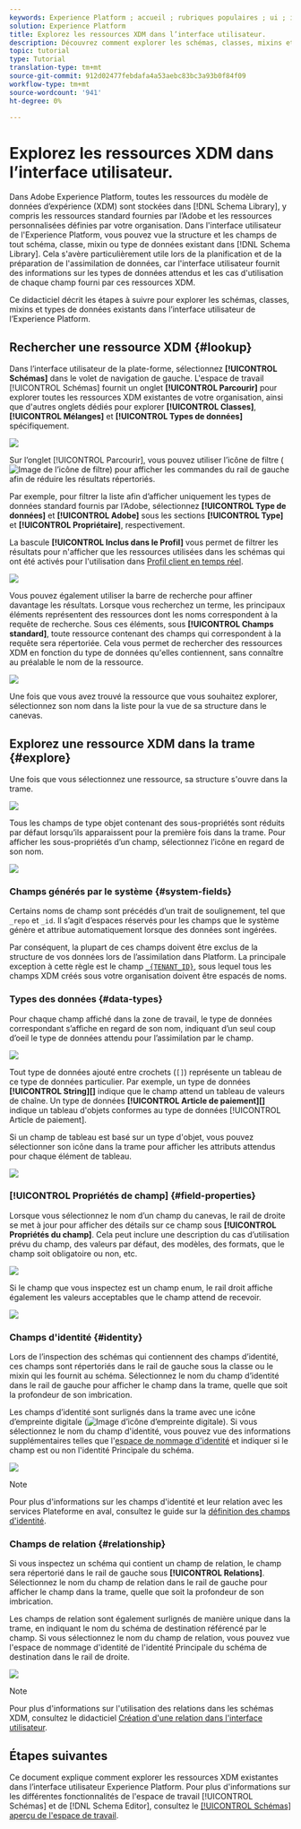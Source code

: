 ```yaml
---
keywords: Experience Platform ; accueil ; rubriques populaires ; ui ; interface utilisateur ; XDM ; système XDM ; modèle de données d’expérience ; modèle de données d’expérience ; modèle de données d’expérience ; modèle de données ; modèle de données ; explorer ; classe ; mixin ; type de données ; schéma ;
solution: Experience Platform
title: Explorez les ressources XDM dans l’interface utilisateur.
description: Découvrez comment explorer les schémas, classes, mixins et types de données existants dans l’interface utilisateur Experience Platform.
topic: tutorial
type: Tutorial
translation-type: tm+mt
source-git-commit: 912d02477febdafa4a53aebc83bc3a93b0f84f09
workflow-type: tm+mt
source-wordcount: '941'
ht-degree: 0%

---
```



# Explorez les ressources XDM dans l’interface utilisateur.

Dans Adobe Experience Platform, toutes les ressources du modèle de données d’expérience (XDM) sont stockées dans [!DNL Schema Library], y compris les ressources standard fournies par l’Adobe et les ressources personnalisées définies par votre organisation. Dans l&#39;interface utilisateur de l&#39;Experience Platform, vous pouvez vue la structure et les champs de tout schéma, classe, mixin ou type de données existant dans [!DNL Schema Library]. Cela s&#39;avère particulièrement utile lors de la planification et de la préparation de l&#39;assimilation de données, car l&#39;interface utilisateur fournit des informations sur les types de données attendus et les cas d&#39;utilisation de chaque champ fourni par ces ressources XDM.

Ce didacticiel décrit les étapes à suivre pour explorer les schémas, classes, mixins et types de données existants dans l’interface utilisateur de l’Experience Platform.

## Rechercher une ressource XDM {#lookup}

Dans l’interface utilisateur de la plate-forme, sélectionnez **[!UICONTROL Schémas]** dans le volet de navigation de gauche. L&#39;espace de travail [!UICONTROL Schémas] fournit un onglet **[!UICONTROL Parcourir]** pour explorer toutes les ressources XDM existantes de votre organisation, ainsi que d&#39;autres onglets dédiés pour explorer **[!UICONTROL Classes]**, **[!UICONTROL Mélanges]** et **[!UICONTROL Types de données]** spécifiquement.

![](../images/ui/explore/tabs.png)

Sur l’onglet [!UICONTROL Parcourir], vous pouvez utiliser l’icône de filtre (![Image de l’icône de filtre](../images/ui/explore/icon.png)) pour afficher les commandes du rail de gauche afin de réduire les résultats répertoriés.

Par exemple, pour filtrer la liste afin d’afficher uniquement les types de données standard fournis par l’Adobe, sélectionnez **[!UICONTROL Type de données]** et **[!UICONTROL Adobe]** sous les sections **[!UICONTROL Type]** et **[!UICONTROL Propriétaire]**, respectivement.

La bascule **[!UICONTROL Inclus dans le Profil]** vous permet de filtrer les résultats pour n&#39;afficher que les ressources utilisées dans les schémas qui ont été activés pour l&#39;utilisation dans [Profil client en temps réel](../../profile/home.md).

![](../images/ui/explore/filter.png)

Vous pouvez également utiliser la barre de recherche pour affiner davantage les résultats. Lorsque vous recherchez un terme, les principaux éléments représentent des ressources dont les noms correspondent à la requête de recherche. Sous ces éléments, sous **[!UICONTROL Champs standard]**, toute ressource contenant des champs qui correspondent à la requête sera répertoriée. Cela vous permet de rechercher des ressources XDM en fonction du type de données qu&#39;elles contiennent, sans connaître au préalable le nom de la ressource.

![](../images/ui/explore/search.png)

Une fois que vous avez trouvé la ressource que vous souhaitez explorer, sélectionnez son nom dans la liste pour la vue de sa structure dans le canevas.

## Explorez une ressource XDM dans la trame {#explore}

Une fois que vous sélectionnez une ressource, sa structure s&#39;ouvre dans la trame.

![](../images/ui/explore/canvas.png)

Tous les champs de type objet contenant des sous-propriétés sont réduits par défaut lorsqu’ils apparaissent pour la première fois dans la trame. Pour afficher les sous-propriétés d’un champ, sélectionnez l’icône en regard de son nom.

![](../images/ui/explore/field-expand.png)

### Champs générés par le système {#system-fields}

Certains noms de champ sont précédés d’un trait de soulignement, tel que `_repo` et `_id`. Il s’agit d’espaces réservés pour les champs que le système génère et attribue automatiquement lorsque des données sont ingérées.

Par conséquent, la plupart de ces champs doivent être exclus de la structure de vos données lors de l’assimilation dans Platform. La principale exception à cette règle est le champ [`_{TENANT_ID}`](../api/getting-started.md#know-your-tenant_id), sous lequel tous les champs XDM créés sous votre organisation doivent être espacés de noms.

### Types des données {#data-types}

Pour chaque champ affiché dans la zone de travail, le type de données correspondant s’affiche en regard de son nom, indiquant d’un seul coup d’oeil le type de données attendu pour l’assimilation par le champ.

![](../images/ui/explore/data-types.png)

Tout type de données ajouté entre crochets (`[]`) représente un tableau de ce type de données particulier. Par exemple, un type de données **[!UICONTROL String]\[]** indique que le champ attend un tableau de valeurs de chaîne. Un type de données **[!UICONTROL Article de paiement]\[]** indique un tableau d&#39;objets conformes au type de données [!UICONTROL Article de paiement].

Si un champ de tableau est basé sur un type d&#39;objet, vous pouvez sélectionner son icône dans la trame pour afficher les attributs attendus pour chaque élément de tableau.

![](../images/ui/explore/array-type.png)

### [!UICONTROL Propriétés de champ] {#field-properties}

Lorsque vous sélectionnez le nom d’un champ du canevas, le rail de droite se met à jour pour afficher des détails sur ce champ sous **[!UICONTROL Propriétés du champ]**. Cela peut inclure une description du cas d’utilisation prévu du champ, des valeurs par défaut, des modèles, des formats, que le champ soit obligatoire ou non, etc.

![](../images/ui/explore/field-properties.png)

Si le champ que vous inspectez est un champ enum, le rail droit affiche également les valeurs acceptables que le champ attend de recevoir.

![](../images/ui/explore/enum-field.png)

### Champs d&#39;identité {#identity}

Lors de l’inspection des schémas qui contiennent des champs d’identité, ces champs sont répertoriés dans le rail de gauche sous la classe ou le mixin qui les fournit au schéma. Sélectionnez le nom du champ d’identité dans le rail de gauche pour afficher le champ dans la trame, quelle que soit la profondeur de son imbrication.

Les champs d’identité sont surlignés dans la trame avec une icône d’empreinte digitale (![Image d’icône d’empreinte digitale](../images/ui/explore/identity-symbol.png)). Si vous sélectionnez le nom du champ d&#39;identité, vous pouvez vue des informations supplémentaires telles que l&#39;[espace de nommage d&#39;identité](../../identity-service/namespaces.md) et indiquer si le champ est ou non l&#39;identité Principale du schéma.

![](../images/ui/explore/identity-field.png)

>[!NOTE]
>
>Pour plus d&#39;informations sur les champs d&#39;identité et leur relation avec les services Plateforme en aval, consultez le guide sur la [définition des champs d&#39;identité](./fields/identity.md).

### Champs de relation {#relationship}

Si vous inspectez un schéma qui contient un champ de relation, le champ sera répertorié dans le rail de gauche sous **[!UICONTROL Relations]**. Sélectionnez le nom du champ de relation dans le rail de gauche pour afficher le champ dans la trame, quelle que soit la profondeur de son imbrication.

Les champs de relation sont également surlignés de manière unique dans la trame, en indiquant le nom du schéma de destination référencé par le champ. Si vous sélectionnez le nom du champ de relation, vous pouvez vue l&#39;espace de nommage d&#39;identité de l&#39;identité Principale du schéma de destination dans le rail de droite.

![](../images/ui/explore/relationship-field.png)

>[!NOTE]
>
>Pour plus d&#39;informations sur l&#39;utilisation des relations dans les schémas XDM, consultez le didacticiel [Création d&#39;une relation dans l&#39;interface utilisateur](../tutorials/create-schema-ui.md).

## Étapes suivantes

Ce document explique comment explorer les ressources XDM existantes dans l’interface utilisateur Experience Platform. Pour plus d&#39;informations sur les différentes fonctionnalités de l&#39;espace de travail [!UICONTROL Schémas] et de [!DNL Schema Editor], consultez le [[!UICONTROL Schémas] aperçu de l&#39;espace de travail](./overview.md).
